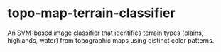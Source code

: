 # topo-map-terrain-classifier
An SVM-based image classifier that identifies terrain types (plains, highlands, water) from topographic maps using distinct color patterns.
